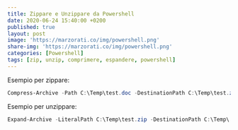 ```yaml
---
title: Zippare e Unzippare da Powershell
date: 2020-06-24 15:40:00 +0200
published: true
layout: post
image: 'https://marzorati.co/img/powershell.png'
share-img: 'https://marzorati.co/img/powershell.png'
categories: [Powershell]
tags: [zip, unzip, comprimere, espandere, powershell]
---
```

Esempio per zippare:   

~~~powershell
Compress-Archive -Path C:\Temp\test.doc -DestinationPath C:\Temp\test.zip
~~~

Esempio per unzippare:   

~~~powershell
Expand-Archive -LiteralPath C:\Temp\test.zip -DestinationPath C:\Temp\
~~~